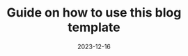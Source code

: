 ---
title: Guide on how to use this blog template
description: A guide on how to use this sveltekit + markdown blog.
date: '2023-12-16'
tags:
  - Streamlit
  - Prabhu
image: https://res.cloudinary.com/practicaldev/image/fetch/s--YFzS8yLr--/c_imagga_scale,f_auto,fl_progressive,h_720,q_auto,w_1280/https://dev-to-uploads.s3.amazonaws.com/uploads/articles/w9o5387e8s37g7r4i6dy.png
draft: false
---